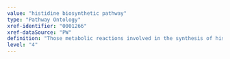 ```yaml
---
value: "histidine biosynthetic pathway"
type: "Pathway Ontology"
xref-identifier: "0001266"
xref-dataSource: "PW"
definition: "Those metabolic reactions involved in the synthesis of histidine, an essential amino acid for humans. The biosynthesis of histidine has been extensively studied in E. coli and S. typhimurium."
level: "4"
---
```

